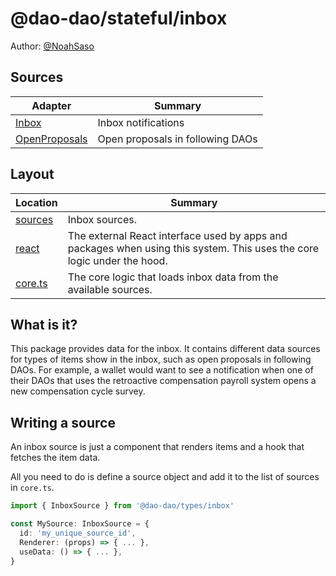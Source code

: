 # @dao-dao/stateful/inbox

Author: [@NoahSaso](https://github.com/NoahSaso)

## Sources

| Adapter                                  | Summary                          |
| ---------------------------------------- | -------------------------------- |
| [Inbox](./sources/Inbox)                 | Inbox notifications              |
| [OpenProposals](./sources/OpenProposals) | Open proposals in following DAOs |

## Layout

| Location             | Summary                                                                                                                 |
| -------------------- | ----------------------------------------------------------------------------------------------------------------------- |
| [sources](./sources) | Inbox sources.                                                                                                          |
| [react](./react)     | The external React interface used by apps and packages when using this system. This uses the core logic under the hood. |
| [core.ts](./core.ts) | The core logic that loads inbox data from the available sources.                                                        |

## What is it?

This package provides data for the inbox. It contains different data sources for
types of items show in the inbox, such as open proposals in following DAOs. For
example, a wallet would want to see a notification when one of their DAOs that
uses the retroactive compensation payroll system opens a new compensation cycle
survey.

## Writing a source

An inbox source is just a component that renders items and a hook that fetches
the item data.

All you need to do is define a source object and add it to the list of sources
in `core.ts`.

```ts
import { InboxSource } from '@dao-dao/types/inbox'

const MySource: InboxSource = {
  id: 'my_unique_source_id',
  Renderer: (props) => { ... },
  useData: () => { ... },
}
```
